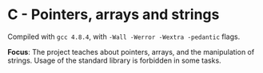 # C - Pointers, arrays and strings

Compiled with `gcc 4.8.4`, with `-Wall -Werror -Wextra -pedantic` flags.

**Focus**: The project teaches about pointers, arrays, and the manipulation of strings. Usage of the standard library is forbidden in some tasks.
